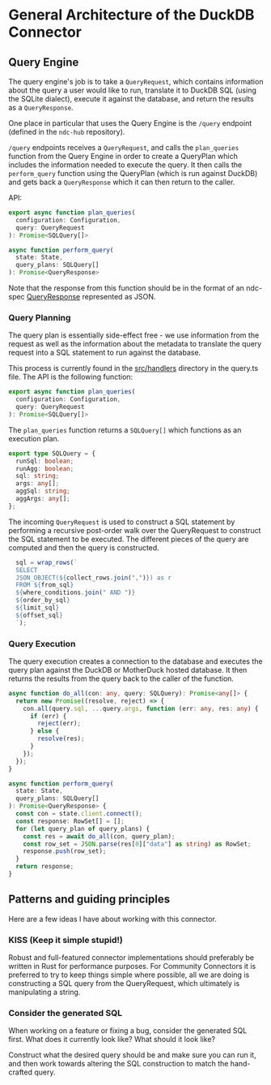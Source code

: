 # General Architecture of the DuckDB Connector

## Query Engine
The query engine's job is to take a `QueryRequest`, which contains information about the query a user would like to run, translate it to DuckDB SQL (using the SQLite dialect), execute it against the database, and return the results as a `QueryResponse`.

One place in particular that uses the Query Engine is the `/query` endpoint (defined in the `ndc-hub` repository).

`/query` endpoints receives a `QueryRequest`, and calls the `plan_queries` function from the Query Engine in order to create a QueryPlan which includes the information needed to execute the query. It then calls the `perform_query` function using the QueryPlan (which is run against DuckDB) and gets back a `QueryResponse` which it can then return to the caller.

API:

```typescript
export async function plan_queries(
  configuration: Configuration,
  query: QueryRequest
): Promise<SQLQuery[]>
```

```typescript
async function perform_query(
  state: State,
  query_plans: SQLQuery[]
): Promise<QueryResponse>
```

Note that the response from this function should be in the format of an ndc-spec [QueryResponse](https://hasura.github.io/ndc-spec/reference/types.html#queryresponse) represented as JSON.

### Query Planning
The query plan is essentially side-effect free - we use information from the request as well as the information about the metadata to translate the query request into a SQL statement to run against the database.

This process is currently found in the [src/handlers](/src/handlers/query.ts) directory in the query.ts file. The API is the following function:

```typescript
export async function plan_queries(
  configuration: Configuration,
  query: QueryRequest
): Promise<SQLQuery[]>
```

The `plan_queries` function returns a `SQLQuery[]` which functions as an execution plan.

```typescript
export type SQLQuery = {
  runSql: boolean;
  runAgg: boolean;
  sql: string;
  args: any[];
  aggSql: string;
  aggArgs: any[];
};
```

The incoming `QueryRequest` is used to construct a SQL statement by performing a recursive post-order walk over the QueryRequest to construct the SQL statement to be executed. The different pieces of the query are computed and then the query is constructed. 

```typescript
  sql = wrap_rows(`
  SELECT
  JSON_OBJECT(${collect_rows.join(",")}) as r
  FROM ${from_sql}
  ${where_conditions.join(" AND ")}
  ${order_by_sql}
  ${limit_sql}
  ${offset_sql}
  `);
```

### Query Execution
The query execution creates a connection to the database and executes the query plan against the DuckDB or MotherDuck hosted database. It then returns the results from the query back to the caller of the function.

```typescript
async function do_all(con: any, query: SQLQuery): Promise<any[]> {
  return new Promise((resolve, reject) => {
    con.all(query.sql, ...query.args, function (err: any, res: any) {
      if (err) {
        reject(err);
      } else {
        resolve(res);
      }
    });
  });
}

async function perform_query(
  state: State,
  query_plans: SQLQuery[]
): Promise<QueryResponse> {
  const con = state.client.connect();
  const response: RowSet[] = [];
  for (let query_plan of query_plans) {
    const res = await do_all(con, query_plan);
    const row_set = JSON.parse(res[0]["data"] as string) as RowSet;
    response.push(row_set);
  }
  return response;
}
```

## Patterns and guiding principles

Here are a few ideas I have about working with this connector.

### KISS (Keep it simple stupid!)
Robust and full-featured connector implementations should preferably be written in Rust for performance purposes. For Community Connectors it is preferred to try to keep things simple where possible, all we are doing is constructing a SQL query from the QueryRequest, which ultimately is manipulating a string. 


### Consider the generated SQL
When working on a feature or fixing a bug, consider the generated SQL first. What does it currently look like? What should it look like?

Construct what the desired query should be and make sure you can run it, and then work towards altering the SQL construction to match the hand-crafted query.
